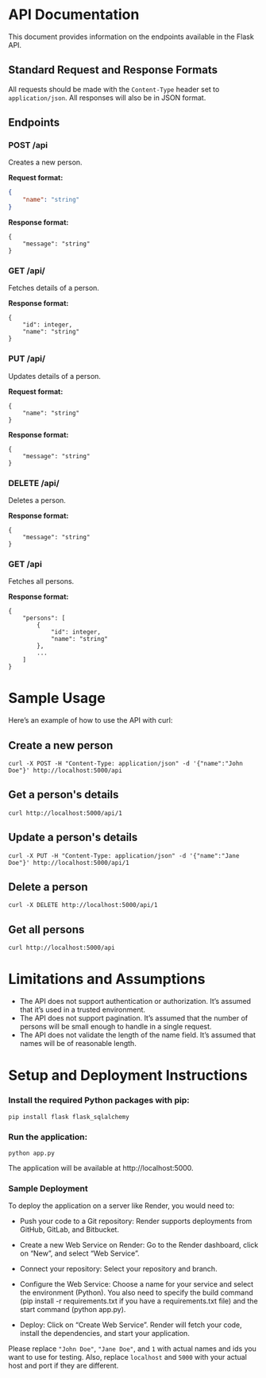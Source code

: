 # API Documentation

This document provides information on the endpoints available in the Flask API.

## Standard Request and Response Formats

All requests should be made with the `Content-Type` header set to `application/json`. All responses will also be in JSON format.

## Endpoints

### POST /api

Creates a new person.

**Request format:**

```json
{
    "name": "string"
}
```

**Response format:**

```
{
    "message": "string"
}
```

### GET /api/<id>

Fetches details of a person.

**Response format:**

```
{
    "id": integer,
    "name": "string"
}
```

### PUT /api/<id>

Updates details of a person.

**Request format:**

```
{
    "name": "string"
}
```

**Response format:**

```
{
    "message": "string"
}
```

### DELETE /api/<id>

Deletes a person.

**Response format:**

```
{
    "message": "string"
}
```

### GET /api

Fetches all persons.

**Response format:**

```
{
    "persons": [
        {
            "id": integer,
            "name": "string"
        },
        ...
    ]
}
```

# Sample Usage
Here’s an example of how to use the API with curl:

## Create a new person

```
curl -X POST -H "Content-Type: application/json" -d '{"name":"John Doe"}' http://localhost:5000/api
```

## Get a person's details

```
curl http://localhost:5000/api/1
```

## Update a person's details

```
curl -X PUT -H "Content-Type: application/json" -d '{"name":"Jane Doe"}' http://localhost:5000/api/1
```

## Delete a person

```
curl -X DELETE http://localhost:5000/api/1
```

## Get all persons

```
curl http://localhost:5000/api
```


# Limitations and Assumptions
- The API does not support authentication or authorization. It’s assumed that it’s used in a trusted environment.
- The API does not support pagination. It’s assumed that the number of persons will be small enough to handle in a single request.
- The API does not validate the length of the name field. It’s assumed that names will be of reasonable length.


# Setup and Deployment Instructions

### Install the required Python packages with pip:

```
pip install flask flask_sqlalchemy
```

### Run the application:

```
python app.py
```

The application will be available at http://localhost:5000.

### Sample Deployment

To deploy the application on a server like Render, you would need to:

- Push your code to a Git repository: Render supports deployments from GitHub, GitLab, and Bitbucket.

- Create a new Web Service on Render: Go to the Render dashboard, click on “New”, and select “Web Service”.

- Connect your repository: Select your repository and branch.

- Configure the Web Service: Choose a name for your service and select the environment (Python). You also need to specify the build command (pip install -r requirements.txt if you have a requirements.txt file) and the start command (python app.py).

- Deploy: Click on “Create Web Service”. Render will fetch your code, install the dependencies, and start your application.

Please replace `"John Doe"`, `"Jane Doe"`, and `1` with actual names and ids you want to use for testing. Also, replace `localhost` and `5000` with your actual host and port if they are different.
